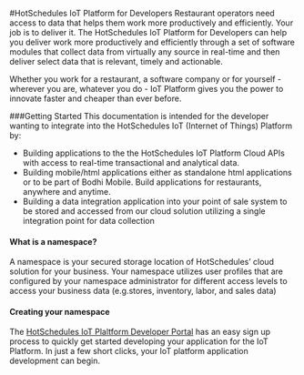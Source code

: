 #HotSchedules IoT Platform for Developers
Restaurant operators need access to data that helps them work more productively and efficiently. Your job is to deliver it.  The HotSchedules IoT Platform for Developers can help you deliver work more productively and efficiently through a set of software modules that collect data from virtually any source in real-time and then deliver select data that is relevant, timely and actionable.

Whether you work for a restaurant, a software company or for yourself - wherever you are, whatever you do - IoT Platform gives you the power to innovate faster and cheaper than ever before.

###Getting Started
This documentation is intended for the developer wanting to integrate into the HotSchedules IoT (Internet of Things) Platform by:

* Building applications to the the HotSchedules IoT Platform Cloud APIs with access to real-time transactional and analytical data.  
* Building mobile/html applications either as standalone html applications or to be part of Bodhi Mobile.  Build applications for restaurants, anywhere and anytime.
* Building a data integration application into your point of sale system to be stored and accessed from our cloud solution utilizing a single integration point for data collection

#### What is a namespace?
A namespace is your secured storage location of HotSchedules’ cloud solution for your business.
Your namespace utilizes user profiles that are configured by your namespace administrator for different access levels to access your business data (e.g.stores, inventory, labor, and sales data)

#### Creating your namespace
The [HotSchedules IoT Plaltform Developer Portal](http://developer.bodhi.space/) has an easy sign up process to quickly get started developing your application for the IoT Platform.  In just a few short clicks, your IoT platform application development can begin.
